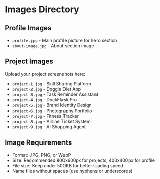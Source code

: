 # Images Directory

## Profile Images
- `profile.jpg` - Main profile picture for hero section
- `about-image.jpg` - About section image

## Project Images
Upload your project screenshots here:
- `project-1.jpg` - Skill Sharing Platform
- `project-2.jpg` - Doggie Diet App
- `project-3.jpg` - Task Reminder Assistant
- `project-4.jpg` - DockFlask Pro
- `project-5.jpg` - Brand Identity Design
- `project-6.jpg` - Photography Portfolio
- `project-7.jpg` - Fitness Tracker
- `project-8.jpg` - Airline Ticket System
- `project-9.jpg` - AI Shopping Agent

## Image Requirements
- Format: JPG, PNG, or WebP
- Size: Recommended 800x600px for projects, 400x400px for profile
- File size: Keep under 500KB for better loading speed
- Name files without spaces (use hyphens or underscores)
